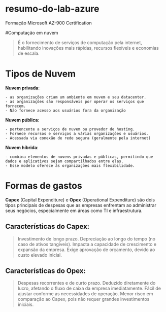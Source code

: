# resumo-do-lab-azure
Formação Microsoft AZ-900 Certification

#Computação em nuvem

> É o fornecimento de serviços de computação pela internet, habilitando inovações mais rápidas, recursos flexíveis e economias de escala.

# Tipos de Nuvem
**Nuvem privada**: 

    - as organizações criam um ambiente em nuvem e seu datacenter.
    - as organizações são responsáveis por operar os serviços que fornecem.
    - Não fornece acesso aos usuários fora da organização

**Nuvem pública**: 

    - pertencente a serviços de nuvem ou provedor de hosting.
    - Fornece recursos e serviços a várias organizações e usuários.
    - Acessada via conexão de rede segura (geralmente pela internet)

**Nuvem híbrida**:

    - combina elementos de nuvens privadas e públicas, permitindo que dados e aplicativos sejam compartilhados entre elas. 
    - Esse modelo oferece às organizações mais flexibilidade.

# Formas de gastos

**Capex** (Capital Expenditure) e **Opex** (Operational Expenditure) são dois tipos principais de despesas que as empresas enfrentam ao administrar seus negócios, especialmente em áreas como TI e infraestrutura. 

## Características do **Capex**:
  
> Investimento de longo prazo.
> Depreciação ao longo do tempo (no caso de ativos tangíveis).
> Impacta a capacidade de crescimento e expansão da empresa.
> Exige aprovação de orçamento, devido ao custo elevado inicial.

## Características do **Opex**:

> Despesas recorrentes e de curto prazo.
> Deduzido diretamente do lucro, afetando o fluxo de caixa da empresa imediatamente.
> Fácil de ajustar conforme as necessidades de operação.
> Menor risco em comparação ao Capex, pois não requer grandes investimentos iniciais.
> 
